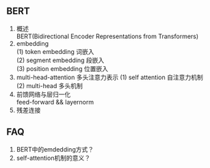 BERT
----
01. 概述  
BERT(Bidirectional Encoder Representations from Transformers)
02. embedding  
(1) token embedding 词嵌入  
(2) segment embedding 段嵌入  
(3) position embedding 位置嵌入  
03. multi-head-attention 多头注意力表示
(1) self attention 自注意力机制  
(2) multi-head 多头机制   
04. 前馈网络与层归一化  
feed-forward && layernorm  
05. 残差连接  

FAQ
---
01. BERT中的emdedding方式？
02. self-attention机制的意义？